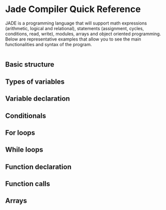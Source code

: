 # Jade Compiler Quick Reference

JADE is a programming language that will support math expressions (arithmetic, logical and relational),  statements (assignment, cycles, conditions, read, write), modules, arrays and object oriented programming. Below are representative examples that allow you to see the main functionalities and syntax of the program.

```

``` 

## Basic structure

## Types of variables

## Variable declaration

## Conditionals

## For loops

## While loops

## Function declaration

## Function calls

## Arrays